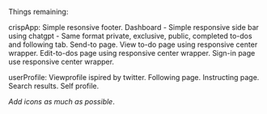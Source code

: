 Things remaining:

crispApp:
Simple resonsive footer.
Dashboard - Simple responsive side bar using chatgpt - Same format private, exclusive, public, completed to-dos and following tab.
Send-to page.
View to-do page using responsive center wrapper.
Edit-to-dos page using responsive center wrapper.
Sign-in page use responsive center wrapper.

userProfile:
Viewprofile ispired by twitter.
Following page.
Instructing page.
Search results.
Self profile.

*Add icons as much as possible*.